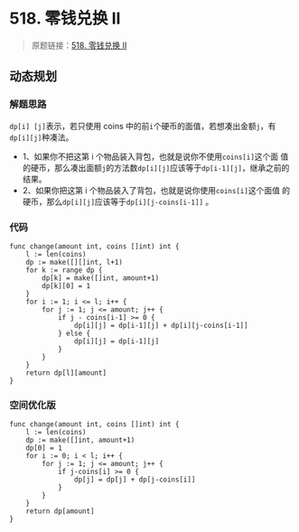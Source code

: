 # 518. 零钱兑换 II
> 原题链接：[518. 零钱兑换 II](https://leetcode-cn.com/problems/coin-change-2/)

## 动态规划
### 解题思路
``dp[i] [j]``表示，若只使⽤ coins 中的前``i``个硬币的⾯值，若想凑出⾦额``j``，有``dp[i][j]``种凑法。

* 1、如果你不把这第 i 个物品装⼊背包，也就是说你不使⽤``coins[i]``这个⾯ 值的硬币，那么凑出⾯额``j``的⽅法数``dp[i][j]``应该等于``dp[i-1][j]``，继承之前的结果。 
* 2、如果你把这第 i 个物品装⼊了背包，也就是说你使⽤``coins[i]``这个⾯值 的硬币，那么``dp[i][j]``应该等于``dp[i][j-coins[i-1]]``
。
### 代码
```golang
func change(amount int, coins []int) int {
	l := len(coins)
	dp := make([][]int, l+1)
	for k := range dp {
		dp[k] = make([]int, amount+1)
		dp[k][0] = 1
	}
	for i := 1; i <= l; i++ {
		for j := 1; j <= amount; j++ {
			if j - coins[i-1] >= 0 {
				dp[i][j] = dp[i-1][j] + dp[i][j-coins[i-1]]
			} else {
				dp[i][j] = dp[i-1][j]
			}
		}
	}
	return dp[l][amount]
}
```
### 空间优化版
```golag
func change(amount int, coins []int) int {
	l := len(coins)
	dp := make([]int, amount+1)
	dp[0] = 1
	for i := 0; i < l; i++ {
		for j := 1; j <= amount; j++ {
			if j-coins[i] >= 0 {
				dp[j] = dp[j] + dp[j-coins[i]]
			}
		}
	}
	return dp[amount]
}
```